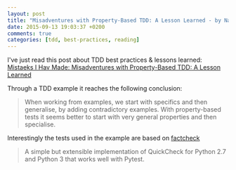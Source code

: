 ```yaml
---
layout: post
title: "Misadventures with Property-Based TDD: A Lesson Learned - by Nat Pryce @ Mistaeks I Hav Made"
date: 2015-09-13 19:03:37 +0200
comments: true
categories: [tdd, best-practices, reading]
---
```

I've just read this post about TDD best practices & lessons learned: [Mistaeks I Hav Made: Misadventures with Property-Based TDD: A Lesson Learned](http://www.natpryce.com/articles/000800.html)

Through a TDD example it reaches the following conclusion:

> When working from examples, we start with specifics and then generalise, by adding contradictory examples. With property-based tests it seems better to start with very general properties and then specialise.

Interestingly the tests used in the example are based on [factcheck](https://github.com/npryce/python-factcheck)

> A simple but extensible implementation of QuickCheck for Python 2.7 and Python 3 that works well with Pytest.
